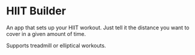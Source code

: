 # HIIT Builder

An app that sets up your HIIT workout. Just tell it the distance you want to cover in a given amount of time.

Supports treadmill or elliptical workouts.
